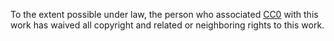 To the extent possible under law, the person who associated [CC0](http://creativecommons.org/publicdomain/zero/1.0/) with this work has waived all copyright and related or neighboring rights to this work.
